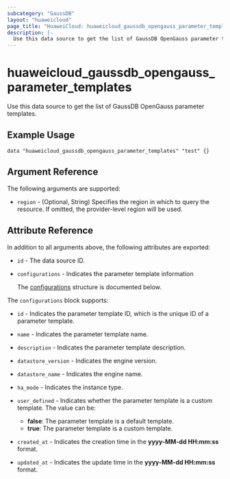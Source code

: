 ```yaml
---
subcategory: "GaussDB"
layout: "huaweicloud"
page_title: "HuaweiCloud: huaweicloud_gaussdb_opengauss_parameter_templates"
description: |-
  Use this data source to get the list of GaussDB OpenGauss parameter templates.
---
```


# huaweicloud_gaussdb_opengauss_parameter_templates

Use this data source to get the list of GaussDB OpenGauss parameter templates.

## Example Usage

```hcl
data "huaweicloud_gaussdb_opengauss_parameter_templates" "test" {}
```

## Argument Reference

The following arguments are supported:

* `region` - (Optional, String) Specifies the region in which to query the resource.
  If omitted, the provider-level region will be used.

## Attribute Reference

In addition to all arguments above, the following attributes are exported:

* `id` - The data source ID.

* `configurations` - Indicates the parameter template information

  The [configurations](#configurations_struct) structure is documented below.

<a name="configurations_struct"></a>
The `configurations` block supports:

* `id` - Indicates the parameter template ID, which is the unique ID of a parameter template.

* `name` - Indicates the parameter template name.

* `description` - Indicates the parameter template description.

* `datastore_version` - Indicates the engine version.

* `datastore_name` - Indicates the engine name.

* `ha_mode` - Indicates the instance type.

* `user_defined` - Indicates whether the parameter template is a custom template.
  The value can be:
  + **false**: The parameter template is a default template.
  + **true**: The parameter template is a custom template.

* `created_at` - Indicates the creation time in the **yyyy-MM-dd HH:mm:ss** format.

* `updated_at` - Indicates the update time in the **yyyy-MM-dd HH:mm:ss** format.
